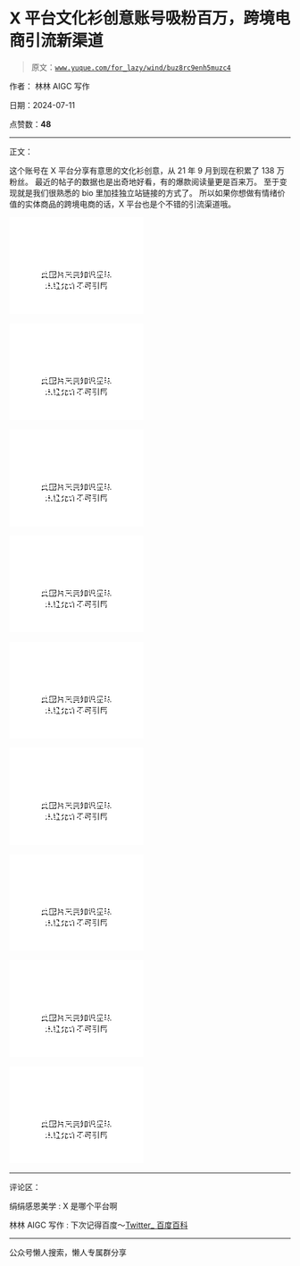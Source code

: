 # X 平台文化衫创意账号吸粉百万，跨境电商引流新渠道

> 原文：[`www.yuque.com/for_lazy/wind/buz8rc9enh5muzc4`](https://www.yuque.com/for_lazy/wind/buz8rc9enh5muzc4)

作者： 林林 AIGC 写作

日期：2024-07-11

点赞数：**48**

* * *

正文：

这个账号在 X 平台分享有意思的文化衫创意，从 21 年 9 月到现在积累了 138 万粉丝。 最近的帖子的数据也是出奇地好看，有的爆款阅读量更是百来万。
至于变现就是我们很熟悉的 bio 里加挂独立站链接的方式了。 所以如果你想做有情绪价值的实体商品的跨境电商的话，X 平台也是个不错的引流渠道哦。

![](img/24424c16d806bf998d5655618268ef22.png "None")

![](img/f96383894be0d3a7fbf65f5b016cb3f5.png "None")

![](img/9cf2fe11e3a563dffb31fb46cc21cbb3.png "None")

![](img/70708d29cd020d6b090b7996e33b388a.png "None")

![](img/4c587a6ecd4b0a3a5ea6b915933619ab.png "None")

![](img/460180863ecc10220b8eb55e90ed7778.png "None")

![](img/12c9e3aefbc90318edc924b2fceed973.png "None")

![](img/c75b18b8715ae9b47fe9a9bfc9f170a5.png "None")

![](img/0d2a7567147f716bb0d9f962d24058bc.png "None")

* * *

评论区：

绢绢感恩美学 : X 是哪个平台啊

林林 AIGC 写作 : 下次记得百度～[Twitter_ 百度百科](https://baike.baidu.com/item/Twitter/2443267)

* * *

公众号懒人搜索，懒人专属群分享